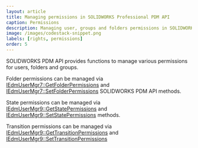 ```yaml
---
layout: article
title: Managing permissions in SOLIDWORKS Professional PDM API
caption: Permissions
description: Managing user, groups and folders permissions in SOLIDWORKS PDM Professional using SOLIDWORKS PDM API
image: /images/codestack-snippet.png
labels: [rights, permissions]
order: 5
---
```

SOLIDWORKS PDM API provides functions to manage various permissions for users, folders and groups.

Folder permissions can be managed via [IEdmUserMgr7::GetFolderPermissions](http://help.solidworks.com/2018/english/api/epdmapi/epdm.interop.epdm~epdm.interop.epdm.iedmusermgr7~getfolderpermissions.html) and [IEdmUserMgr7::SetFolderPermissions](http://help.solidworks.com/2018/english/api/epdmapi/epdm.interop.epdm~epdm.interop.epdm.iedmusermgr7~setfolderpermissions.html) SOLIDWORKS PDM API methods.

State permissions can be managed via [IEdmUserMgr9::GetStatePermissions](http://help.solidworks.com/2018/english/api/epdmapi/EPDM.Interop.epdm~EPDM.Interop.epdm.IEdmUserMgr9~GetStatePermissions.html) and [IEdmUserMgr9::SetStatePermissions](http://help.solidworks.com/2018/english/api/epdmapi/EPDM.Interop.epdm~EPDM.Interop.epdm.IEdmUserMgr9~SetStatePermissions.html) methods.

Transition permissions can be managed via [IEdmUserMgr9::GetTransitionPermissions](http://help.solidworks.com/2018/english/api/epdmapi/EPDM.Interop.epdm~EPDM.Interop.epdm.IEdmUserMgr9~GetTransitionPermissions.html) and [IEdmUserMgr9::SetTransitionPermissions](http://help.solidworks.com/2018/english/api/epdmapi/EPDM.Interop.epdm~EPDM.Interop.epdm.IEdmUserMgr9~SetTransitionPermissions.html)